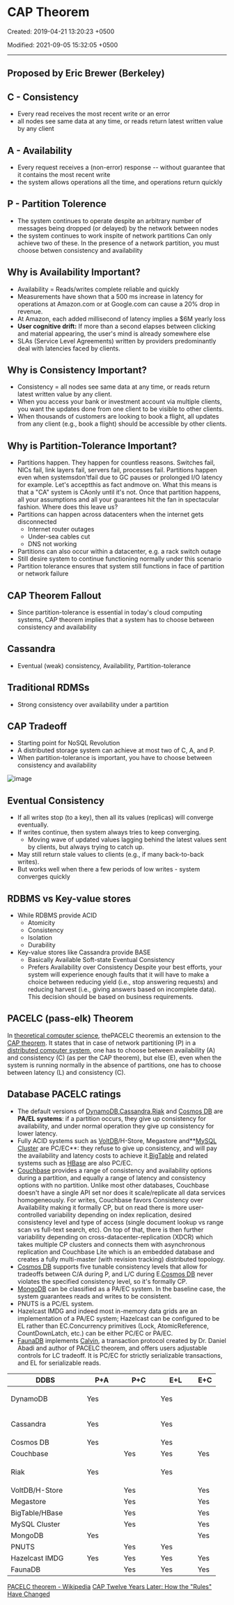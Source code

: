 # CAP Theorem

Created: 2019-04-21 13:20:23 +0500

Modified: 2021-09-05 15:32:05 +0500

---

## Proposed by Eric Brewer (Berkeley)

## C - Consistency

- Every read receives the most recent write or an error
- all nodes see same data at any time, or reads return latest written value by any client

## A - Availability

- Every request receives a (non-error) response -- without guarantee that it contains the most recent write
- the system allows operations all the time, and operations return quickly

## P - Partition Tolerence

- The system continues to operate despite an arbitrary number of messages being dropped (or delayed) by the network between nodes
- the system continues to work inspite of network partitions
Can only achieve two of these.
In the presence of a network partition, you must choose betwen consistency and availability

## Why is Availability Important?

- Availability = Reads/writes complete reliable and quickly
- Measurements have shown that a 500 ms increase in latency for operations at Amazon.com or at Google.com can cause a 20% drop in revenue.
- At Amazon, each added millisecond of latency implies a $6M yearly loss
- **User cognitive drift:** If more than a second elapses between clicking and material appearing, the user's mind is already somewhere else
- SLAs (Service Level Agreements) written by providers predominantly deal with latencies faced by clients.

## Why is Consistency Important?

- Consistency = all nodes see same data at any time, or reads return latest written value by any client.
- When you access your bank or investment account via multiple clients, you want the updates done from one client to be visible to other clients.
- When thousands of customers are looking to book a flight, all updates from any client (e.g., book a flight) should be accessible by other clients.

## Why is Partition-Tolerance Important?

- Partitions happen. They happen for countless reasons. Switches fail, NICs fail, link layers fail, servers fail, processes fail. Partitions happen even when systemsdon'tfail due to GC pauses or prolonged I/O latency for example. Let's acceptthis as fact andmove on. What this means is that a "CA" system is CAonly until it's not. Once that partition happens, all your assumptions and all your guarantees hit the fan in spectacular fashion. Where does this leave us?
- Partitions can happen across datacenters when the internet gets disconnected
  - Internet router outages
  - Under-sea cables cut
  - DNS not working
- Partitions can also occur within a datacenter, e.g. a rack switch outage
- Still desire system to continue functioning normally under this scenario
- Partition tolerance ensures that system still functions in face of partition or network failure

## CAP Theorem Fallout

- Since partition-tolerance is essential in today's cloud computing systems, CAP theorem implies that a system has to choose between consistency and availability

## Cassandra

- Eventual (weak) consistency, Availability, Partition-tolerance

## Traditional RDMSs

- Strong consistency over availability under a partition

## CAP Tradeoff

- Starting point for NoSQL Revolution
- A distributed storage system can achieve at most two of C, A, and P.
- When partition-tolerance is important, you have to choose between consistency and availability

![image](media/CAP-Theorem-image1.png)

## Eventual Consistency

- If all writes stop (to a key), then all its values (replicas) will converge eventually.
- If writes continue, then system always tries to keep converging.
  - Moving wave of updated values lagging behind the latest values sent by clients, but always trying to catch up.
- May still return stale values to clients (e.g., if many back-to-back writes).
- But works well when there a few periods of low writes - system converges quickly

## RDBMS vs Key-value stores

- While RDBMS provide ACID
  - Atomicity
  - Consistency
  - Isolation
  - Durability
- Key-value stores like Cassandra provide BASE
  - Basically Available Soft-state Eventual Consistency
  - Prefers Availability over Consistency
Despite your best efforts, your system will experience enough faults that it will have to make a choice between reducing yield (i.e., stop answering requests) and reducing harvest (i.e., giving answers based on incomplete data). This decision should be based on business requirements.

## PACELC (pass-elk) Theorem

In [theoretical computer science](https://en.wikipedia.org/wiki/Theoretical_computer_science), thePACELC theoremis an extension to the [CAP theorem](https://en.wikipedia.org/wiki/CAP_theorem). It states that in case of network partitioning (P) in a [distributed computer system](https://en.wikipedia.org/wiki/Distributed_computing), one has to choose between availability (A) and consistency (C) (as per the CAP theorem), but else (E), even when the system is running normally in the absence of partitions, one has to choose between latency (L) and consistency (C).

## Database PACELC ratings

- The default versions of [DynamoDB](https://en.wikipedia.org/wiki/Amazon_DynamoDB),[Cassandra](https://en.wikipedia.org/wiki/Apache_Cassandra),[Riak](https://en.wikipedia.org/wiki/Riak) and [Cosmos DB](https://en.wikipedia.org/wiki/Cosmos_DB) are **PA/EL systems**: if a partition occurs, they give up consistency for availability, and under normal operation they give up consistency for lower latency.
- Fully ACID systems such as [VoltDB](https://en.wikipedia.org/wiki/VoltDB)/H-Store, Megastore and**[MySQL Cluster](https://en.wikipedia.org/wiki/MySQL_Cluster) are PC/EC**: they refuse to give up consistency, and will pay the availability and latency costs to achieve it.[BigTable](https://en.wikipedia.org/wiki/Bigtable) and related systems such as [HBase](https://en.wikipedia.org/wiki/Apache_HBase) are also PC/EC.
- [Couchbase](https://docs.couchbase.com/server/6.0/learn/clusters-and-availability/clusters-and-availability.html) provides a range of consistency and availability options during a partition, and equally a range of latency and consistency options with no partition. Unlike most other databases, Couchbase doesn't have a single API set nor does it scale/replicate all data services homogeneously. For writes, Couchbase favors Consistency over Availability making it formally CP, but on read there is more user-controlled variability depending on index replication, desired consistency level and type of access (single document lookup vs range scan vs full-text search, etc). On top of that, there is then further variability depending on cross-datacenter-replication (XDCR) which takes multiple CP clusters and connects them with asynchronous replication and Couchbase Lite which is an embedded database and creates a fully multi-master (with revision tracking) distributed topology.
- [Cosmos DB](https://en.wikipedia.org/wiki/Cosmos_DB) supports five tunable consistency levels that allow for tradeoffs between C/A during P, and L/C during E.[Cosmos DB](https://en.wikipedia.org/wiki/Cosmos_DB) never violates the specified consistency level, so it's formally CP.
- [MongoDB](https://en.wikipedia.org/wiki/MongoDB) can be classified as a PA/EC system. In the baseline case, the system guarantees reads and writes to be consistent.
- PNUTS is a PC/EL system.
- Hazelcast IMDG and indeed most in-memory data grids are an implementation of a PA/EC system; Hazelcast can be configured to be EL rather than EC.Concurrency primitives (Lock, AtomicReference, CountDownLatch, etc.) can be either PC/EC or PA/EC.
- [FaunaDB](https://news.ycombinator.com/item?id=18257128) implements [Calvin](http://cs.yale.edu/homes/thomson/publications/calvin-sigmod12.pdf), a transaction protocol created by Dr. Daniel Abadi and author of PACELC theorem, and offers users adjustable controls for LC tradeoff. It is PC/EC for strictly serializable transactions, and EL for serializable reads.

<table>
<colgroup>
<col style="width: 35%" />
<col style="width: 17%" />
<col style="width: 17%" />
<col style="width: 17%" />
<col style="width: 10%" />
</colgroup>
<thead>
<tr class="header">
<th>DDBS</th>
<th>P+A</th>
<th>P+C</th>
<th>E+L</th>
<th>E+C</th>
</tr>
</thead>
<tbody>
<tr class="odd">
<td>DynamoDB</td>
<td>Yes</td>
<td></td>
<td><p>Yes</p>
</td>
<td></td>
</tr>
<tr class="even">
<td>Cassandra</td>
<td>Yes</td>
<td></td>
<td><p>Yes</p>
</td>
<td></td>
</tr>
<tr class="odd">
<td>Cosmos DB</td>
<td>Yes</td>
<td></td>
<td>Yes</td>
<td></td>
</tr>
<tr class="even">
<td>Couchbase</td>
<td></td>
<td>Yes</td>
<td>Yes</td>
<td>Yes</td>
</tr>
<tr class="odd">
<td>Riak</td>
<td>Yes</td>
<td></td>
<td><p>Yes</p>
</td>
<td></td>
</tr>
<tr class="even">
<td>VoltDB/H-Store</td>
<td></td>
<td>Yes</td>
<td></td>
<td>Yes</td>
</tr>
<tr class="odd">
<td>Megastore</td>
<td></td>
<td>Yes</td>
<td></td>
<td>Yes</td>
</tr>
<tr class="even">
<td>BigTable/HBase</td>
<td></td>
<td>Yes</td>
<td></td>
<td>Yes</td>
</tr>
<tr class="odd">
<td>MySQL Cluster</td>
<td></td>
<td>Yes</td>
<td></td>
<td>Yes</td>
</tr>
<tr class="even">
<td>MongoDB</td>
<td>Yes</td>
<td></td>
<td></td>
<td>Yes</td>
</tr>
<tr class="odd">
<td>PNUTS</td>
<td></td>
<td>Yes</td>
<td>Yes</td>
<td></td>
</tr>
<tr class="even">
<td>Hazelcast IMDG</td>
<td>Yes</td>
<td>Yes</td>
<td>Yes</td>
<td>Yes</td>
</tr>
<tr class="odd">
<td>FaunaDB</td>
<td></td>
<td>Yes</td>
<td>Yes</td>
<td>Yes</td>
</tr>
</tbody>
</table>

[PACELC theorem - Wikipedia](https://en.wikipedia.org/wiki/PACELC_theorem)
[CAP Twelve Years Later: How the "Rules" Have Changed](https://www.infoq.com/articles/cap-twelve-years-later-how-the-rules-have-changed)

